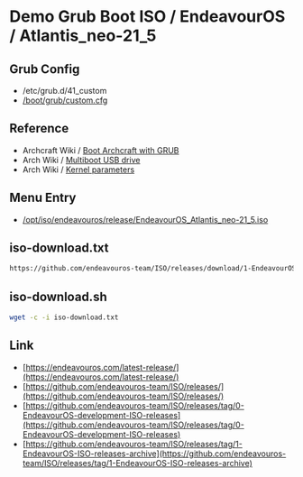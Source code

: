 

# Demo Grub Boot ISO / EndeavourOS / Atlantis_neo-21_5

## Grub Config

* /etc/grub.d/41_custom
* [/boot/grub/custom.cfg](custom.cfg)


## Reference

* Archcraft Wiki / [Boot Archcraft with GRUB](https://wiki.archcraft.io/docs/boot-iso/boot-with-grub)
* Arch Wiki / [Multiboot USB drive](https://wiki.archlinux.org/title/Multiboot_USB_drive#Configuring_GRUB)
* Arch Wiki / [Kernel parameters](https://wiki.archlinux.org/title/Kernel_parameters#GRUB)


## Menu Entry

* [/opt/iso/endeavouros/release/EndeavourOS_Atlantis_neo-21_5.iso](https://github.com/endeavouros-team/ISO/releases/download/1-EndeavourOS-ISO-releases-archive/EndeavourOS_Atlantis_neo-21_5.iso)


## iso-download.txt

``` sh
https://github.com/endeavouros-team/ISO/releases/download/1-EndeavourOS-ISO-releases-archive/EndeavourOS_Atlantis_neo-21_5.iso
```

## iso-download.sh

``` sh
wget -c -i iso-download.txt
```

## Link

* [https://endeavouros.com/latest-release/](https://endeavouros.com/latest-release/)
* [https://github.com/endeavouros-team/ISO/releases/](https://github.com/endeavouros-team/ISO/releases/)
* [https://github.com/endeavouros-team/ISO/releases/tag/0-EndeavourOS-development-ISO-releases](https://github.com/endeavouros-team/ISO/releases/tag/0-EndeavourOS-development-ISO-releases)
* [https://github.com/endeavouros-team/ISO/releases/tag/1-EndeavourOS-ISO-releases-archive](https://github.com/endeavouros-team/ISO/releases/tag/1-EndeavourOS-ISO-releases-archive)
